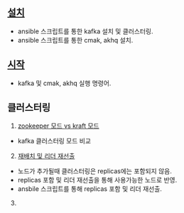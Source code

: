 ## [설치](./ansible_install/readme.md)
- ansible 스크립트를 통한 kafka 설치 및 클러스터링.
- ansible 스크립트를 통한 cmak, akhq 설치.

## [시작](start.md)
- kafka 및 cmak, akhq 실행 명령어.

## 클러스터링
1) [zookeeper 모드 vs kraft 모드](zk_vs_kraft.md)
- kafka 클러스터링 모드 비교
2) [재배치 및 리더 재선출](./ansible_install/conf/reassign.yml)
- 노드가 추가될때 클러스터링은 replicas에는 포함되지 않음.
- replicas 포함 및 리더 재선출을 통해 사용가능한 노드로 반영.
- ansbile 스크립트를 통해 replicas 포함 및 리더 재선출.
3)
